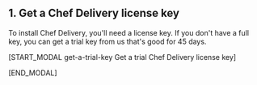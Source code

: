 ## 1. Get a Chef Delivery license key

To install Chef Delivery, you'll need a license key. If you don't have a full key, you can get a trial key from us that's good for 45 days.

[START_MODAL get-a-trial-key Get a trial Chef Delivery license key]

<script src="//app-sj05.marketo.com/js/forms2/js/forms2.min.js"></script>
<form id="mktoForm_1438"></form>
<script>MktoForms2.loadForm("//app-sj05.marketo.com", "255-VFB-268", 1438);</script>

[END_MODAL]
